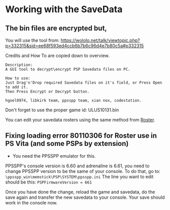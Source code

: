 # Working with the SaveData

## The bin files are encrypted but,

You will use the tool from:
https://wololo.net/talk/viewtopic.php?p=332315&sid=ee68f593ed4ccb6b7b6c96d4e7b80c5a#p332315

Credits and How To are copied down to overview.
```
Description:
A GUI tool to decrypt\encrypt PSP Savedata files on PC.

How to use:
Just Drag'n'Drop required Savedata files on it's field, or Press Open to add it.
Then Press Encrypt or Decrypt button.

hgoel0974, libkirk team, ppsspp team, xian nox, codestation.
```

Don't forget to use the proper game id: ULUS10131.bin

You can edit your savedata rosters using the same method from
[Roster](https://github.com/Bunkai9448/NHL-07_public/tree/main/Roster).

## Fixing loading error 80110306 for Roster use in PS Vita (and some PSPs by extension) 

- You need the PPSSPP emulator for this.

PPSSPP's console version is 6.60 and adrenaline is 6.61, you need to change PPSSPP version to be the same of your console. 
To do that, go to:
`\ppsspp_win\memstick\PSP\SYSTEM\ppsspp.ini`
The line you want to edit should be this:
`PSPFirmwareVersion = 661`

Once you have done the change, reload the game and savedata, do the save again and transfer the new savedata to your console. Your save should work in the console now.
